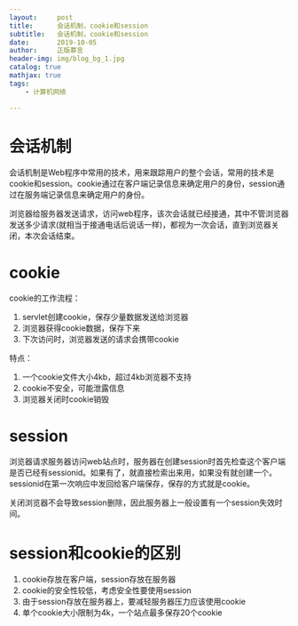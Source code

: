 ```yaml
---
layout:     post
title:      会话机制，cookie和session
subtitle:   会话机制，cookie和session
date:       2019-10-05
author:     正版慕言
header-img: img/blog_bg_1.jpg
catalog: true
mathjax: true
tags:
    - 计算机网络

---
```


# 会话机制

会话机制是Web程序中常用的技术，用来跟踪用户的整个会话，常用的技术是cookie和session。cookie通过在客户端记录信息来确定用户的身份，session通过在服务端记录信息来确定用户的身份。

浏览器给服务器发送请求，访问web程序，该次会话就已经接通，其中不管浏览器发送多少请求(就相当于接通电话后说话一样)，都视为一次会话，直到浏览器关闭，本次会话结束。

# cookie

cookie的工作流程：

1. servlet创建cookie，保存少量数据发送给浏览器
2. 浏览器获得cookie数据，保存下来
3. 下次访问时，浏览器发送的请求会携带cookie

特点：

1. 一个cookie文件大小4kb，超过4kb浏览器不支持
2. cookie不安全，可能泄露信息
3. 浏览器关闭时cookie销毁

# session

浏览器请求服务器访问web站点时，服务器在创建session时首先检查这个客户端是否已经有sessionid。如果有了，就直接检索出来用，如果没有就创建一个。sessionid在第一次响应中发回给客户端保存，保存的方式就是cookie。

关闭浏览器不会导致session删除，因此服务器上一般设置有一个session失效时间。

# session和cookie的区别

1. cookie存放在客户端，session存放在服务器
2. cookie的安全性较低，考虑安全性要使用session
3. 由于session存放在服务器上，要减轻服务器压力应该使用cookie
4. 单个cookie大小限制为4k，一个站点最多保存20个cookie